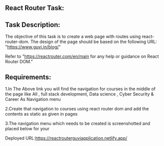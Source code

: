 React Router Task:
------------------

Task Description:
-----------------

The objective of this task is to create a web page with routes using react-router-dom. The design of the page should be based on the following URL: "https://www.guvi.in/blog/"

Refer to "https://reactrouter.com/en/main for any help or guidance on React Router DOM."

Requirements:
---------------

1.In The Above link you will find the navigation for courses in the middle of the page like All , full stack development, Data science , Cyber Security & Career As Navigation menu

2.Create that navigation to courses using react router dom and add the contents as static as given in pages

3.The navigation menu which needs to be created is screenshotted and placed below for your 

Deployed URL:https://reactrouterguviapplication.netlify.app/
